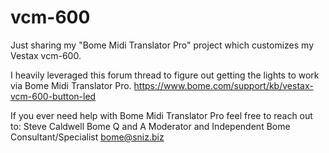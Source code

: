 # vcm-600
Just sharing my "Bome Midi Translator Pro" project which customizes my Vestax vcm-600.

I heavily leveraged this forum thread to figure out getting the lights to work via Bome Midi Translator Pro.
https://www.bome.com/support/kb/vestax-vcm-600-button-led

If you ever need help with Bome Midi Translator Pro feel free to reach out to: 
Steve Caldwell Bome Q and A Moderator and Independent Bome Consultant/Specialist 
bome@sniz.biz
